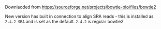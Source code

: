 Downlaoded from https://sourceforge.net/projects/bowtie-bio/files/bowtie2

New version has built in connection to align SRA reads - this is installed as `2.4.2-SRA` and is set as the default. `2.4.2` is regular bowtie2

